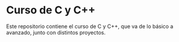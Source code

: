 # Curso de C y C++

Este repositorio contiene el curso de C y C++, que va de lo básico a avanzado, junto con distintos proyectos.